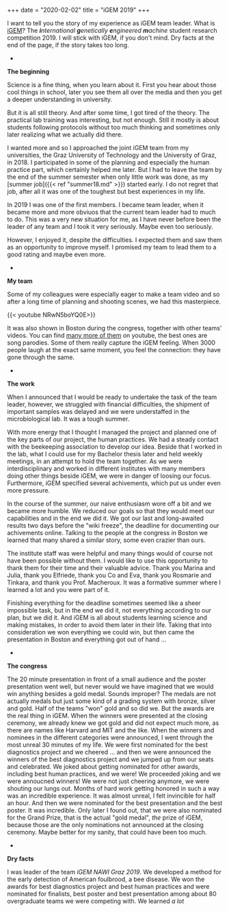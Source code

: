 +++
date = "2020-02-02"
title = "iGEM 2019"
+++

I want to tell you the story of my experience as iGEM team leader.
What is [iGEM](https://igem.org/Main_Page)?
The ***i**nternational* ***g**enetically* ***e**ngineered* ***m**achine* student research competition 2019.
I will stick with iGEM, if you don't mind. Dry facts at the end of the page, if the story takes too long.

-

**The beginning**

Science is a fine thing, when you learn about it. First you hear about those cool things in school, later you see them all over the media and then you get a deeper understanding in university. 

But it is all still theory. And after some time, I got tired of the theory. The practical lab training was interesting, but not enough. Still it mostly is about students following protocols without too much thinking and sometimes only later realizing what we actually did there.

I wanted more and so I approached the joint iGEM team from my universities, the Graz University of Technology and the University of Graz, in 2018. I participated in some of the planning and especially the human practice part, which certainly helped me later. But I had to leave the team by the end of the summer semester when only little work was done, as my [summer job]({{< ref "summer18.md" >}}) started early. I do not regret that job, after all it was one of the toughest but best experiences in my life.

In 2019 I was one of the first members. I became team leader, when it became more and more obviuos that the current team leader had to much to do. This was a very new situation for me, as I have never before been the leader of any team and I took it very seriously. Maybe even too seriously.

However, I enjoyed it, despite the difficulties. I expected them and saw them as an opportunity to improve myself. I promised my team to lead them to a good rating and maybe even more.

-

**My team**

Some of my colleagues were especially eager to make a team video and so after a long time of planning and shooting scenes, we had this masterpiece.

{{< youtube NRwN5boYQ0E>}}

It was also shown in Boston during the congress, together with other teams' videos. You can find [many more of them](https://www.youtube.com/results?search_query=igem+2019+song) on youtube, the best ones are song parodies. Some of them really capture the iGEM feeling. When 3000 people laugh at the exact same moment, you feel the connection: they have gone through the same.

-

**The work**

When I announced that I would be ready to undertake the task of the team leader, however, we struggled with financial difficulties, the shipment of important samples was delayed and we were understaffed in the microbiological lab. It was a tough summer.

With more energy that I thought I managed the project and planned one of the key parts of our project, the human practices. We had a steady contact with the beekeeping association to develop our idea. Beside that I worked in the lab, what I could use for my Bachelor thesis later and held weekly meetings, in an attempt to hold the team together. As we were interdisciplinary and worked in different institutes with many members doing other things beside iGEM, we were in danger of loosing our focus. Furthermore, iGEM specified several achivements, which put us under even more pressure.

In the course of the summer, our naive enthusiasm wore off a bit and we became more humble. We reduced our goals so that they would meet our capabilities and in the end we did it. We got our last and long-awaited results two days before the "wiki freeze", the deadline for documenting our achivements online. Talking to the people at the congress in Boston we learned that many shared a similar story, some even crazier than ours.

The institute staff was were helpful and many things would of course not have been possible without them. I would like to use this opportunity to thank them for their time and their valuable advice. Thank you Marina and Julia, thank you Elfriede, thank you Co and Eva, thank you Rosmarie and Tinkara, and thank you Prof. Macheroux. It was a formative summer where I learned a lot and you were part of it.

Finishing everything for the deadline sometimes seemed like a sheer impossible task, but in the end we did it, not everything according to our plan, but we did it. And iGEM is all about students learning science and making mistakes, in order to avoid them later in their life. Taking that into consideration we won everything we could win, but then came the presentation in Boston and everything got out of hand ...

-

**The congress**

The 20 minute presentation in front of a small audience and the poster presentation went well, but never would we have imagined that we would win anything besides a gold medal. Sounds improper? The medals are not actually medals but just some kind of a grading system with bronze, silver and gold. Half of the teams "won" gold and so did we. But the awards are the real thing in iGEM. When the winners were presented at the closing ceremony, we already knew we got gold and did not expect much more, as there are names like Harvard and MIT and the like. When the winners and nominees in the different categories were announced, I went through the most unreal 30 minutes of my life. We were first nominated for the best diagnostics project and we cheered ... and then we were announced the winners of the best diagnostics project and we jumped up from our seats and celebrated. We joked about getting nominated for other awards, including best human practices, and we were! We proceeded joking and we were annoucned winners! We were not just cheering anymore, we were shouting our lungs out. Months of hard work getting honored in such a way was an incredible experience. It was almost unreal, I felt invincible for half an hour. And then we were nominated for the best presentation and the best poster. It was incredible. Only later I found out, that we were also nominated for the Grand Prize, that is the actual "gold medal", *the* prize of iGEM, because those are the only nominations not announced at the closing ceremony. Maybe better for my sanity, that could have been too much.

-

**Dry facts**

I was leader of the team *iGEM NAWI Graz 2019*.
We developed a method for the early detection of American foulbrood, a bee disease.
We won the awards for best diagnostics project and best human practices and were nominated for finalists, best poster and best presentation among about 80 overgraduate teams we were competing with.
We learned *a lot*